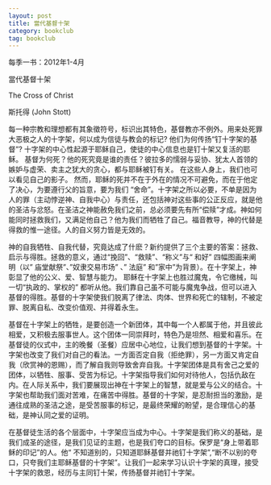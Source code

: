 ```yaml
---
layout: post
title: 當代基督十架
category: bookclub
tag: bookclub
---
```


每季一书：2012年1-4月

當代基督十架

The Cross of Christ 

斯托得 (John Stott) 

每一种宗教和理想都有其象徵符号，标识出其特色，基督教亦不例外。用来处死罪大恶极之人的十字架，何以成为信徒与教会的标记? 他们为何传扬“钉十字架的基督”? 十字架的中心性起源于耶稣自己，使徒的中心信息也是钉十架又复活的耶稣。 基督为何死？他的死究竟是谁的责任？彼拉多的懦弱与妥协、犹太人首领的嫉妒与虚荣、卖主之犹大的贪心，都与耶稣被钉有关。 在这些人身上，我们也可以看见自己的影子。 然而，耶稣的死并不在于外在的情况不可避免，而在于他定了决心，为要遵行父的旨意，要为我们 “舍命”。十字架之所以必要，不单是因为人的罪（主动悖逆神、自我中心）与责任，还包括神对这些事的公正反应，就是他的圣洁与忿怒。在圣洁之神能赦免我们之前，总必须要先有所“偿赎”才成。神如何能同时拯救我们，又满足他自己？他为我们而牺牲了自己。福音教导，神的代替是得救的惟一途径。人的自义努力皆是无效的。 

神的自我牺牲、自我代替，究竟达成了什麽？新约提供了三个主要的答案：拯救、启示与得胜。拯救的意义，通过“挽回”、“救赎”、“称义”与“ 和好” 四幅图画来阐明（以” 庙堂献祭”、”奴隶交易市场” 、” 法庭” 和”家中”为背景）。在十字架上，神彰显了他的公义、爱、智慧与能力。 耶稣在十字架上也胜过魔鬼，令它缴械，叫一切“执政的、掌权的” 都听从他。我们靠自己虽不可能与魔鬼争战，但可以进入基督的得胜。基督的十字架使我们脱离了律法、肉体、世界和死亡的辖制，不被定罪、脱离自私、改变价值观、并得着永生。 

基督在十字架上的牺牲，是要创造一个新团体，其中每一个人都属于他，并且彼此相爱，又积极去服事世人。这个团体一同崇拜时，特色乃是坦然、相爱和喜乐。在基督徒的仪式中，主的晚餐（圣餐）应居中心地位，让我们想到基督的十字架。十字架也改变了我们对自己的看法。一方面否定自我（拒绝罪），另一方面又肯定自我（欣赏神的恩赐），而了解自我则导致舍弃自我。十字架团体是具有舍己之爱的团体，以牺牲、服事、受苦为标记。十字架指导我们如何对待他人，包括仇敌在内。在人际关系中，我们要展现出神在十字架上的智慧，就是爱与公义的结合。十字架也帮助我们面对苦难，在痛苦中得胜。基督的十字架，是忍耐担当的激励，是通往成熟的圣洁之途，是受苦服事的标记，是最终荣耀的盼望，是合理信心的基础，是神认同之爱的证明。 

在基督徒生活的各个层面中，十字架应当成为中心。十字架是我们称义的基础，是我们成圣的途径，是我们见证的主题，也是我们夸口的目标。保罗是“身上带着耶稣的印记”的人。他“ 不知道别的，只知道耶稣基督并祂钉十字架”,“断不以别的夸口，只夸我们主耶稣基督的十字架”。让我们一起来学习认识十字架的真理，接受十字架的救恩，经历与主同钉十架，传扬基督并祂钉十字架。 


